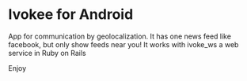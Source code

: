Ivokee for Android
=================

App for communication by geolocalization. It has one news feed like facebook, but only show feeds near you!
It works with ivoke_ws a web service in Ruby on Rails 

Enjoy
